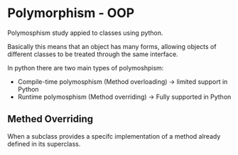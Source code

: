 # Polymorphism - OOP

Polymosphism study appied to classes using python.

Basically this means that an object has many forms, allowing objects of different classes to be treated through the 
same interface.

In python there are two main types of polymoshpism:

- Compile-time polymosphism (Method overloading) -> limited support in Python
- Runtime polymosphism (Method overriding) -> Fully supported in Python

## Methed Overriding

When a subclass provides a specifc implementation of a method already defined in its superclass.